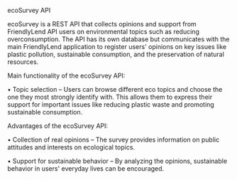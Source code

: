 ecoSurvey API

ecoSurvey is a REST API that collects opinions and support from FriendlyLend API users on environmental topics such as reducing overconsumption. The API has its own database but communicates with the main FriendlyLend application to register users' opinions on key issues like plastic pollution, sustainable consumption, and the preservation of natural resources.

Main functionality of the ecoSurvey API:

•	Topic selection – Users can browse different eco topics and choose the one they most strongly identify with. This allows them to express their support for important issues like reducing plastic waste and promoting sustainable consumption.

Advantages of the ecoSurvey API:

•	Collection of real opinions – The survey provides information on public attitudes and interests on ecological topics.

•	Support for sustainable behavior – By analyzing the opinions, sustainable behavior in users' everyday lives can be encouraged.
